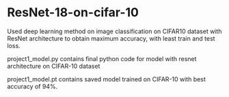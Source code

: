 # ResNet-18-on-cifar-10
Used deep learning method on image classification on CIFAR10 dataset with ResNet architecture to obtain maximum accuracy, with least train and test loss.

project1_model.py contains final python code for model with resnet architecture on CIFAR-10 dataset 

project1_model.pt contains saved model trained on CIFAR-10 with best accuracy of 94%.
